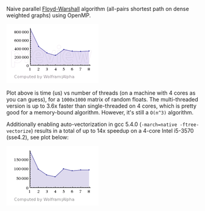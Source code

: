 Naive parallel [Floyd-Warshall](https://en.wikipedia.org/wiki/Floyd%E2%80%93Warshall_algorithm)
algorithm (all-pairs shortest path on dense weighted graphs) using OpenMP.

![Performance](https://raw.githubusercontent.com/funchal/floyd-warshall-openmp/master/performance.png)

Plot above is time (us) vs number of threads (on a machine with 4 cores as you can guess),
for a `1000x1000` matrix of random floats.
The multi-threaded version is up to 3.6x faster than single-threaded on 4 cores,
which is pretty good for a memory-bound algorithm.
However, it's still a `O(n^3)` algorithm.

Additionally enabling auto-vectorization in gcc 5.4.0 (`-march=native -ftree-vectorize`) results in
a total of up to 14x speedup on a 4-core Intel i5-3570 (sse4.2), see plot below:

![Vectorized performance](https://raw.githubusercontent.com/funchal/floyd-warshall-openmp/master/vectorised-performance.png)

